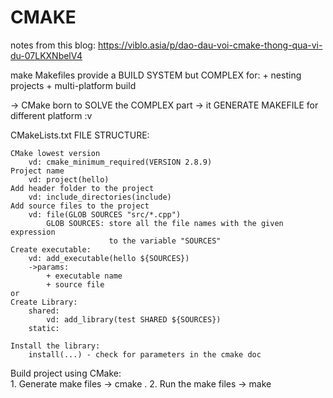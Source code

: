 # CMAKE 
notes from this blog: https://viblo.asia/p/dao-dau-voi-cmake-thong-qua-vi-du-07LKXNbelV4

make 
Makefiles 
    provide a BUILD SYSTEM 
    but COMPLEX for:
        + nesting projects 
        + multi-platform build

-> CMake born to SOLVE the COMPLEX part 
    -> it GENERATE MAKEFILE for different platform :v

CMakeLists.txt FILE STRUCTURE: 

    CMake lowest version 
        vd: cmake_minimum_required(VERSION 2.8.9)
    Project name 
        vd: project(hello)
    Add header folder to the project 
        vd: include_directories(include)
    Add source files to the project 
        vd: file(GLOB SOURCES "src/*.cpp")
            GLOB SOURCES: store all the file names with the given expression 
                          to the variable "SOURCES"
    Create executable:
        vd: add_executable(hello ${SOURCES})
        ->params: 
            + executable name  
            + source file 
    or 
    Create Library: 
        shared: 
            vd: add_library(test SHARED ${SOURCES})
        static: 

    Install the library: 
        install(...) - check for parameters in the cmake doc 

Build project using CMake:  
    1. Generate make files 
        -> cmake .
    2. Run the make files 
        -> make 